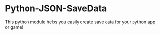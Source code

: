 # Python-JSON-SaveData
This python module helps you easily create save data for your python app or game!

